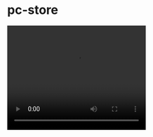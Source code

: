 # pc-store
<video width="320" height="240" controls>
    <source src="./src/assets/recording.mkv" type="video">
</video>
